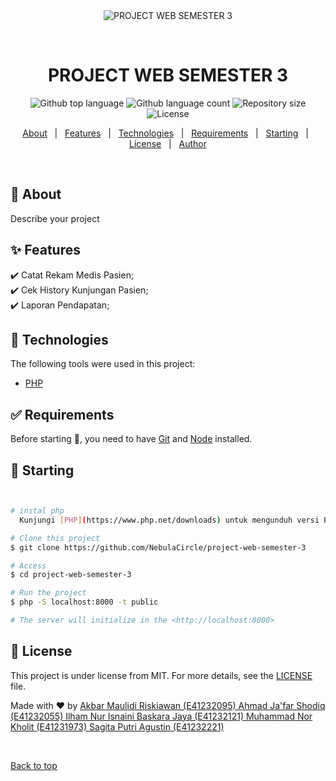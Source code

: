 <div align="center" id="top"> 
  <img src="./.github/app.gif" alt="PROJECT WEB SEMESTER 3" />

&#xa0;

  <!-- <a href="https://projectwebsemester3.netlify.app">Demo</a> -->
</div>

<h1 align="center">PROJECT WEB SEMESTER 3</h1>

<p align="center">
  <img alt="Github top language" src="https://img.shields.io/github/languages/top/NebulaCircle/project-web-semester-3?color=56BEB8">

  <img alt="Github language count" src="https://img.shields.io/github/languages/count/NebulaCircle/project-web-semester-3?color=56BEB8">

  <img alt="Repository size" src="https://img.shields.io/github/repo-size/NebulaCircle/project-web-semester-3?color=56BEB8">

  <img alt="License" src="https://img.shields.io/github/license/NebulaCircle/project-web-semester-3?color=56BEB8">

  <!-- <img alt="Github issues" src="https://img.shields.io/github/issues/NebulaCircle/project-web-semester-3?color=56BEB8" /> -->

  <!-- <img alt="Github forks" src="https://img.shields.io/github/forks/NebulaCircle/project-web-semester-3?color=56BEB8" /> -->

  <!-- <img alt="Github stars" src="https://img.shields.io/github/stars/NebulaCircle/project-web-semester-3?color=56BEB8" /> -->
</p>

<!-- Status -->

<!-- <h4 align="center">
	🚧  PROJECT WEB SEMESTER 3 🚀 Under construction...  🚧
</h4>

<hr> -->

<p align="center">
  <a href="#dart-about">About</a> &#xa0; | &#xa0; 
  <a href="#sparkles-features">Features</a> &#xa0; | &#xa0;
  <a href="#rocket-technologies">Technologies</a> &#xa0; | &#xa0;
  <a href="#white_check_mark-requirements">Requirements</a> &#xa0; | &#xa0;
  <a href="#checkered_flag-starting">Starting</a> &#xa0; | &#xa0;
  <a href="#memo-license">License</a> &#xa0; | &#xa0;
  <a href="https://github.com/NebulaCircle" target="_blank">Author</a>
</p>

<br>

## :dart: About

Describe your project

## :sparkles: Features

:heavy_check_mark: Catat Rekam Medis Pasien;\
:heavy_check_mark: Cek History Kunjungan Pasien;\
:heavy_check_mark: Laporan Pendapatan;

## :rocket: Technologies

The following tools were used in this project:

- [PHP](https://www.php.net/)

## :white_check_mark: Requirements

Before starting :checkered_flag:, you need to have [Git](https://git-scm.com) and [Node](https://nodejs.org/en/) installed.

## :checkered_flag: Starting

```bash


# instal php
  Kunjungi [PHP](https://www.php.net/downloads) untuk mengunduh versi PHP yang sesuai dengan sistem operasi Anda.

# Clone this project
$ git clone https://github.com/NebulaCircle/project-web-semester-3

# Access
$ cd project-web-semester-3

# Run the project
$ php -S localhost:8000 -t public

# The server will initialize in the <http://localhost:8000>
```

## :memo: License

This project is under license from MIT. For more details, see the [LICENSE](LICENSE.md) file.

Made with :heart: by <a href="https://github.com/NebulaCircle" target="_blank">
Akbar Maulidi Riskiawan (E41232095)
Ahmad Ja'far Shodiq (E41232055)
Ilham Nur Isnaini Baskara Jaya (E41232121)
Muhammad Nor Kholit (E41231973)
Sagita Putri Agustin (E41232221)</a>

&#xa0;

<a href="#top">Back to top</a>
